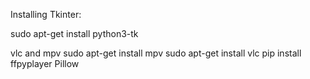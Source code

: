 Installing Tkinter:

sudo apt-get install python3-tk

vlc and mpv
sudo apt-get install mpv
sudo apt-get install vlc
pip install ffpyplayer Pillow


